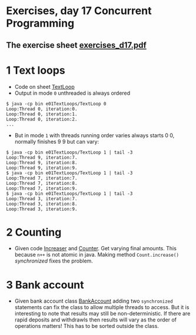 # Exercises, day 17 Concurrent Programming

## The exercise sheet [exercises_d17.pdf](exercises_d17.pdf) 

# 1 Text loops
* Code on sheet [TextLoop](src/e01TextLoops/TextLoop.java)
* Output in mode `0` unthreaded is always ordered 

```
$ java -cp bin e01TextLoops/TextLoop 0 
Loop:Thread 0, iteration:0.
Loop:Thread 0, iteration:1.
Loop:Thread 0, iteration:2.
...

```

* But in mode `1` with threads running order varies always starts 0 0, normally finishes 9 9 but can vary:

```
$ java -cp bin e01TextLoops/TextLoop 1 | tail -3
Loop:Thread 9, iteration:7.
Loop:Thread 9, iteration:8.
Loop:Thread 9, iteration:9.
$ java -cp bin e01TextLoops/TextLoop 1 | tail -3
Loop:Thread 7, iteration:7.
Loop:Thread 7, iteration:8.
Loop:Thread 7, iteration:9.
$ java -cp bin e01TextLoops/TextLoop 1 | tail -3
Loop:Thread 3, iteration:7.
Loop:Thread 3, iteration:8.
Loop:Thread 3, iteration:9.
```

# 2 Counting

* Given code [Increaser](src/e02counter/Increaser.java) and [Counter](src/e02counter/Counter.java). Get varying final amounts. This because `n++` is not atomic in java. Making method `Count.increase()` *synchronized* fixes the problem.

# 3 Bank account

* Given bank account class [BankAccount](src/e03bankaccount/BankAccount.java) adding two `synchronized` statements can fix the class to allow multiple threads to access. But it is interesting to note that results may still be non-deterministic. If there are rapid deposits and withdrawls then results will vary as the order of operations matters! This has to be sorted outside the class.


